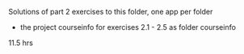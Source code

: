 Solutions of part 2 exercises to this folder, one app per folder

- the project courseinfo for exercises 2.1 - 2.5 as folder courseinfo
 

11.5 hrs 